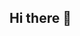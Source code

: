 ## Hi there 👋

<!--
**Oscar-it0/Oscar-it0** is a ✨ _special_ ✨ repository because its `README.md` (this file) appears on your GitHub profile.

# 💼 Oscar González — Contador Público | Data Analyst

Bienvenido a mi repositorio profesional. Soy Contador Público egresado del IPN con más de 15 años de experiencia en procesos contables (R2R, P2P, O2C) y finanzas corporativas. Recientemente me he capacitado en programación y ciencia de datos por TripleTen, y estoy enfocado en aplicar soluciones analíticas que optimicen procesos y generen valor mediante el uso estratégico de la información.

## 🧠 Habilidades Técnicas

- **Lenguajes de programación**: Python, SQL
- **Análisis de datos**: Pandas, NumPy, Matplotlib, Seaborn
- **Modelos predictivos**: Scikit-learn, regresión, clasificación
- **Procesos contables**: R2R (Record to Report), P2P (Procure to Pay), O2C (Order to Cash)
- **Herramientas**: Jupyter Notebook, Git, GitHub

## 📂 Estructura del Repositorio

Este repositorio contiene proyectos que integran mi experiencia contable con mis habilidades en ciencia de datos:

- `01-modelos_predictivos/`: Proyectos de predicción de flujo de caja, clasificación de riesgo crediticio, etc.
- `02-automatización_procesos/`: Scripts para automatizar tareas contables y financieras.
- `03-visualizaciones/`: Dashboards interactivos y reportes visuales.
- `04-prácticas_tripleten/`: Proyectos realizados durante mi formación en TripleTen.

## 📈 Objetivo

Aplicar la analítica de datos para transformar procesos contables y financieros, mejorar la toma de decisiones y fomentar la innovación tecnológica en las organizaciones.

## 📬 Contacto

- 📧 Email: [oscarg.olvera@outlook.com](mailtokedIn: [linkedin.com/in/oscargonzález- 🧠 GitHub: [github.com/Oscar-it0](https://github.comidad es el lenguaje de los negocios. La ciencia de datos es el lenguaje del futuro. Yo hablo ambos.”

